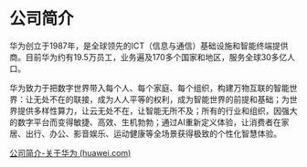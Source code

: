 # 公司简介
华为创立于1987年，是全球领先的ICT（信息与通信）基础设施和智能终端提供商。目前华为约有19.5万员工，业务遍及170多个国家和地区，服务全球30多亿人口。

华为致力于把数字世界带入每个人、每个家庭、每个组织，构建万物互联的智能世界：让无处不在的联接，成为人人平等的权利，成为智能世界的前提和基础；为世界提供多样性算力，让云无处不在，让智能无所不及；所有的行业和组织，因强大的数字平台而变得敏捷、高效、生机勃勃；通过AI重新定义体验，让消费者在家居、出行、办公、影音娱乐、运动健康等全场景获得极致的个性化智慧体验。

[公司简介-关于华为 (huawei.com)](https://www.huawei.com/cn/corporate-information)
